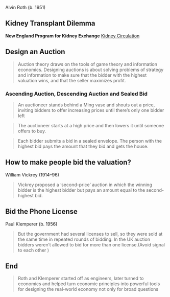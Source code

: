 Alvin Roth (b. 1951)
## Kidney Transplant Dilemma
**New England Program for Kidney Exchange**
[Kidney Circulation](https://docs.qq.com/flowchart/DQnFSQktvaUpjY0dQ)

## Design an Auction
>  Auction theory draws on the tools of game theory and information economics.
>  Designing auctions is about solving problems of strategy and information to make sure that the bidder with the highest valuation wins, and that the seller maximizes profit.

### Ascending Auction, Descending Auction and Sealed Bid
> An auctioneer stands behind a Ming vase and shouts out a price, inviting bidders to offer increasing prices until there’s only one bidder left

> The auctioneer starts at a high price and then lowers it until someone offers to buy.

> Each bidder submits a bid in a sealed envelope. The person with the highest bid pays the amount that they bid and gets the house. 

## How to make people bid the valuation? 

William Vickrey (1914–96)
>  Vickrey proposed a ‘second-price’ auction in which the winning bidder is the highest bidder but pays an amount equal to the second-highest bid. 

## Bid the Phone License
 Paul Klemperer (b. 1956)
>  But the government had several licenses to sell, so they were sold at the same time in repeated rounds of bidding.
>  In the UK auction bidders weren’t allowed to bid for more than one license.(Avoid signal to each other )

## End
> Roth and Klemperer started off as engineers, later turned to economics and helped turn economic principles into powerful tools for designing the real-world economy not only for broad questions
